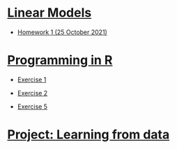 # [Linear Models](https://github.com/khuongquynhlong/Biostat/tree/main/LIMO)

- [Homework 1 (25 October 2021)](https://khuongquynhlong.github.io/Biostat/LIMO/LIMO_HW1.html)

# [Programming in R](https://github.com/khuongquynhlong/Biostat/tree/main/RProgramming)

- [Exercise 1](https://khuongquynhlong.github.io/Biostat/RProgramming/Exercise-1.html)

- [Exercise 2](https://khuongquynhlong.github.io/Biostat/RProgramming/Exercise-2.html)

- [Exercise 5](https://khuongquynhlong.github.io/Biostat/RProgramming/Exercise-5.html)

# [Project: Learning from data](https://github.com/khuongquynhlong/Biostat/tree/main/ProjectLFD)